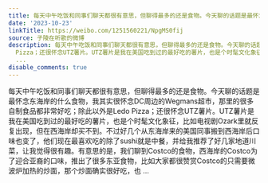 ```yaml
---
title: 每天中午吃饭和同事们聊天都很有意思，但聊得最多的还是食物。今天聊的话题是最怀念东海岸的什么食物，我其实很怀念DC周边的Wegmans超市，那里的很多自制食品都...
date: '2023-10-23'
linkTitle: https://weibo.com/1251560221/NpgMS0fij
source: 子陵在听歌的微博
description: 每天中午吃饭和同事们聊天都很有意思，但聊得最多的还是食物。今天聊的话题是最怀念东海岸的什么食物，我其实很怀念DC周边的Wegmans超市，那里的很多自制食品都非常好吃；除此以外是Ledo
  Pizza；还很怀念UTZ薯片。UTZ薯片是我在美国吃到过的最好吃的薯片，也是个时髦文化象征，比如电视剧Ozark里就反复出现，但在西海岸却买不到。不过好几个从东海岸来的美国同事搬到西海岸后口味也变了，他们现在最喜欢吃的除了sushi就是中餐，并给我推荐了好几家地道川菜，让我觉得很有趣。有意思的是，我们聊到Costco的食物，西海岸的Costco为了迎合亚裔的口味，推出了很多东亚食物，比如大家都很赞赏Costco的只需要微波炉加热的炒面，那个炒面确实很好吃，也
  ...
disable_comments: true
---
```

每天中午吃饭和同事们聊天都很有意思，但聊得最多的还是食物。今天聊的话题是最怀念东海岸的什么食物，我其实很怀念DC周边的Wegmans超市，那里的很多自制食品都非常好吃；除此以外是Ledo Pizza；还很怀念UTZ薯片。UTZ薯片是我在美国吃到过的最好吃的薯片，也是个时髦文化象征，比如电视剧Ozark里就反复出现，但在西海岸却买不到。不过好几个从东海岸来的美国同事搬到西海岸后口味也变了，他们现在最喜欢吃的除了sushi就是中餐，并给我推荐了好几家地道川菜，让我觉得很有趣。有意思的是，我们聊到Costco的食物，西海岸的Costco为了迎合亚裔的口味，推出了很多东亚食物，比如大家都很赞赏Costco的只需要微波炉加热的炒面，那个炒面确实很好吃，也 ...